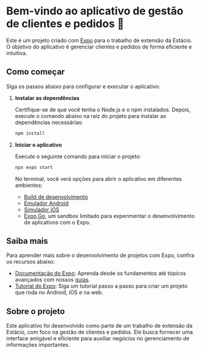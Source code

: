 # Bem-vindo ao aplicativo de gestão de clientes e pedidos 👋

Este é um projeto criado com [Expo](https://expo.dev) para o trabalho de extensão da Estácio. O objetivo do aplicativo é gerenciar clientes e pedidos de forma eficiente e intuitiva.

## Como começar

Siga os passos abaixo para configurar e executar o aplicativo:

1. **Instalar as dependências**

   Certifique-se de que você tenha o Node.js e o npm instalados. Depois, execute o comando abaixo na raiz do projeto para instalar as dependências necessárias:

   ```bash
   npm install
   ```

2. **Iniciar o aplicativo**

   Execute o seguinte comando para iniciar o projeto:

   ```bash
   npx expo start
   ```

   No terminal, você verá opções para abrir o aplicativo em diferentes ambientes:

   - [Build de desenvolvimento](https://docs.expo.dev/develop/development-builds/introduction/)
   - [Emulador Android](https://docs.expo.dev/workflow/android-studio-emulator/)
   - [Simulador iOS](https://docs.expo.dev/workflow/ios-simulator/)
   - [Expo Go](https://expo.dev/go), um sandbox limitado para experimentar o desenvolvimento de aplicativos com o Expo.

## Saiba mais

Para aprender mais sobre o desenvolvimento de projetos com Expo, confira os recursos abaixo:

- [Documentação do Expo](https://docs.expo.dev/): Aprenda desde os fundamentos até tópicos avançados com nossos [guias](https://docs.expo.dev/guides).
- [Tutorial do Expo](https://docs.expo.dev/tutorial/introduction/): Siga um tutorial passo a passo para criar um projeto que roda no Android, iOS e na web.


## Sobre o projeto

Este aplicativo foi desenvolvido como parte de um trabalho de extensão da Estácio, com foco na gestão de clientes e pedidos. Ele busca fornecer uma interface amigável e eficiente para auxiliar negócios no gerenciamento de informações importantes.


